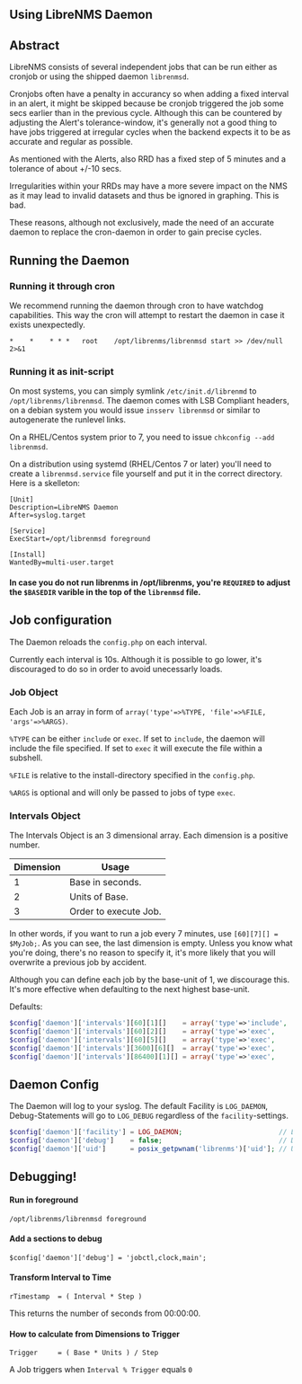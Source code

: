 Using LibreNMS Daemon
---------------------

## Abstract

LibreNMS consists of several independent jobs that can be run either as cronjob or using the shipped daemon `librenmsd`.

Cronjobs often have a penalty in accurancy so when adding a fixed interval in an alert, it might be skipped because be cronjob triggered the job some secs earlier than in the previous cycle. Although this can be countered by adjusting the Alert's tolerance-window, it's generally not a good thing to have jobs triggered at irregular cycles when the backend expects it to be as accurate and regular as possible.

As mentioned with the Alerts, also RRD has a fixed step of 5 minutes and a tolerance of about +/-10 secs.

Irregularities within your RRDs may have a more severe impact on the NMS as it may lead to invalid datasets and thus be ignored in graphing. This is bad.

These reasons, although not exclusively, made the need of an accurate daemon to replace the cron-daemon in order to gain precise cycles.

## Running the Daemon

### Running it through cron

We recommend running the daemon through cron to have watchdog capabilities. This way the cron will attempt to restart the daemon in case it exists unexpectedly.

```crontab
*    *    * * *   root    /opt/librenms/librenmsd start >> /dev/null 2>&1
```

### Running it as init-script

On most systems, you can simply symlink `/etc/init.d/librenmd` to `/opt/librenms/librenmsd`.
The daemon comes with LSB Compliant headers, on a debian system you would issue `insserv librenmsd` or similar to autogenerate the runlevel links.

On a RHEL/Centos system prior to 7, you need to issue `chkconfig --add librenmsd`.

On a distribution using systemd (RHEL/Centos 7 or later) you'll need to create a `librenmsd.service` file yourself and put it in the correct directory.
Here is a skelleton:
```systemd
[Unit]
Description=LibreNMS Daemon
After=syslog.target

[Service]
ExecStart=/opt/librenmsd foreground

[Install]
WantedBy=multi-user.target
```

#### In case you do not run librenms in /opt/librenms, you're `REQUIRED` to adjust the `$BASEDIR` varible in the top of the `librenmsd` file.

## Job configuration

The Daemon reloads the `config.php` on each interval.

Currently each interval is 10s. Although it is possible to go lower, it's discouraged to do so in order to avoid unecessarly loads.


### Job Object

Each Job is an array in form of `array('type'=>%TYPE, 'file'=>%FILE, 'args'=>%ARGS)`.

`%TYPE` can be either `include` or `exec`. If set to `include`, the daemon will include the file specified. If set to `exec` it will execute the file within a subshell.

`%FILE` is relative to the install-directory specified in the `config.php`.

`%ARGS` is optional and will only be passed to jobs of type `exec`.

### Intervals Object

The Intervals Object is an 3 dimensional array. Each dimension is a positive number.

| Dimension | Usage                 |
| --------- | --------------------- |
| 1         | Base in seconds.      |
| 2         | Units of Base.        |
| 3         | Order to execute Job. |

In other words, if you want to run a job every 7 minutes, use `[60][7][] = $MyJob;`.
As you can see, the last dimension is empty. Unless you know what you're doing, there's no reason to specify it, it's more likely that you will overwrite a previous job by accident.

Although you can define each job by the base-unit of 1, we discourage this. It's more effective when defaulting to the next highest base-unit.

Defaults:
```php
$config['daemon']['intervals'][60][1][]    = array('type'=>'include', 'file'=>'alerts.php');                          // Alerts run every minute.
$config['daemon']['intervals'][60][2][]    = array('type'=>'exec',    'file'=>'discovery.php',     'args'=>'-h new'); // Discover new devices every 2 minutes
$config['daemon']['intervals'][60][5][]    = array('type'=>'exec',    'file'=>'poller-wrapper.py', 'args'=>'16');     // Poller runs every 5 minutes
$config['daemon']['intervals'][3600][6][]  = array('type'=>'exec',    'file'=>'discovery.php',     'args'=>'-h all'); // Re-Discover every 6 Hours
$config['daemon']['intervals'][86400][1][] = array('type'=>'exec',    'file'=>'daily.sh');                            // Daily at midnight. Interval overflows here, everything over [86400][1] remains daily.
```

## Daemon Config

The Daemon will log to your syslog. The default Facility is `LOG_DAEMON`, Debug-Statements will go to `LOG_DEBUG` regardless of the `facility`-settings.

```php
$config['daemon']['facility'] = LOG_DAEMON;                        // Log-facility.
$config['daemon']['debug']    = false;                             // Debug, General Enable/Disable (true/false) or Enable specific sections by names.
$config['daemon']['uid']      = posix_getpwnam('librenms')['uid']; // UID to use for daemon.
```

## Debugging!

#### Run in foreground

```shell
/opt/librenms/librenmsd foreground
```

#### Add a sections to debug

`$config['daemon']['debug'] = 'jobctl,clock,main';`

#### Transform Interval to Time

`rTimestamp  = ( Interval * Step )`

This returns the number of seconds from 00:00:00.

#### How to calculate from Dimensions to Trigger

`Trigger     = ( Base * Units ) / Step`

A Job triggers when `Interval % Trigger` equals `0`

